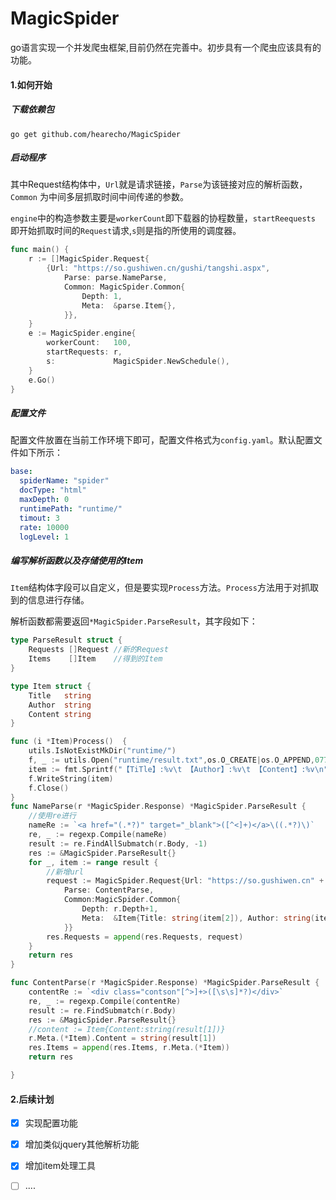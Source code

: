 # MagicSpider
go语言实现一个并发爬虫框架,目前仍然在完善中。初步具有一个爬虫应该具有的功能。

#### 1.如何开始
##### 下载依赖包
```shell script
go get github.com/hearecho/MagicSpider
```
##### 启动程序
其中Request结构体中，`Url`就是请求链接，`Parse`为该链接对应的解析函数，`Common`
为中间多层抓取时间中间传递的参数。

`engine`中的构造参数主要是`workerCount`即下载器的协程数量，`startReequests`
即开始抓取时间的`Request`请求,`s`则是指的所使用的调度器。
```go
func main() {
	r := []MagicSpider.Request{
		{Url: "https://so.gushiwen.cn/gushi/tangshi.aspx",
			Parse: parse.NameParse,
			Common: MagicSpider.Common{
				Depth: 1,
				Meta:  &parse.Item{},
			}},
	}
	e := MagicSpider.engine{
		workerCount:   100,
		startRequests: r,
		s:             MagicSpider.NewSchedule(),
	}
	e.Go()
}
```
##### 配置文件
配置文件放置在当前工作环境下即可，配置文件格式为`config.yaml`。默认配置文件如下所示：
```yaml
base:
  spiderName: "spider"
  docType: "html"
  maxDepth: 0
  runtimePath: "runtime/"
  timout: 3
  rate: 10000
  logLevel: 1
```
##### 编写解析函数以及存储使用的Item
`Item`结构体字段可以自定义，但是要实现`Process`方法。`Process`方法用于对抓取到的信息进行存储。

解析函数都需要返回`*MagicSpider.ParseResult`，其字段如下：
```go
type ParseResult struct {
	Requests []Request //新的Request
	Items    []Item    //得到的Item
}
```

```go
type Item struct {
	Title   string
	Author  string
	Content string
}

func (i *Item)Process()  {
	utils.IsNotExistMkDir("runtime/")
	f, _ := utils.Open("runtime/result.txt",os.O_CREATE|os.O_APPEND,0777)
	item := fmt.Sprintf("【TiTle】:%v\t 【Author】:%v\t 【Content】:%v\n",i.Title,i.Author,strings.Trim(i.Content,"\n"))
	f.WriteString(item)
	f.Close()
}
func NameParse(r *MagicSpider.Response) *MagicSpider.ParseResult {
	//使用re进行
	nameRe := `<a href="(.*?)" target="_blank">([^<]+)</a>\((.*?)\)`
	re, _ := regexp.Compile(nameRe)
	result := re.FindAllSubmatch(r.Body, -1)
	res := &MagicSpider.ParseResult{}
	for _, item := range result {
		//新增url
		request := MagicSpider.Request{Url: "https://so.gushiwen.cn" + string(item[1]),
			Parse: ContentParse,
			Common:MagicSpider.Common{
				Depth: r.Depth+1,
				Meta:  &Item{Title: string(item[2]), Author: string(item[3])},
			}}
		res.Requests = append(res.Requests, request)
	}
	return res
}

func ContentParse(r *MagicSpider.Response) *MagicSpider.ParseResult {
	contentRe := `<div class="contson"[^>]+>([\s\s]*?)</div>`
	re, _ := regexp.Compile(contentRe)
	result := re.FindSubmatch(r.Body)
	res := &MagicSpider.ParseResult{}
	//content := Item{Content:string(result[1])}
	r.Meta.(*Item).Content = string(result[1])
	res.Items = append(res.Items, r.Meta.(*Item))
	return res

}
```
#### 2.后续计划

- [x] 实现配置功能
- [x] 增加类似jquery其他解析功能
- [x] 增加item处理工具
- [ ] ....




